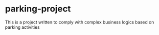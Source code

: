 # parking-project
This is a project written to comply with complex business logics based on parking activities
